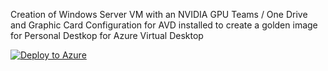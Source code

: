 Creation of Windows Server VM with an NVIDIA GPU Teams / One Drive and Graphic Card Configuration for AVD installed to create a golden image for Personal Destkop for Azure Virtual Desktop

[![Deploy to Azure](https://aka.ms/deploytoazurebutton)](https://portal.azure.com/#create/Microsoft.Template/uri/https%3A%2F%2Fraw.githubusercontent.com%2FAldebarancloud%2FWVD-Quickstart%2Fmain%2FModule-4-Golden-Image-Creation%2FVM-WindowsServer-with-graphic-card%2FAMD-VM%2FGolden-Image-With-Teams-for-WVD%2FGoldenImageAMD-Server.json)